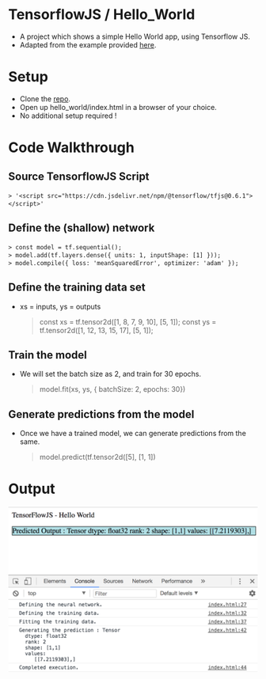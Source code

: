 # TensorflowJS / Hello_World
* A project which shows a simple Hello World app, using Tensorflow JS.
* Adapted from the example provided [here](https://js.tensorflow.org/#getting-started).

# Setup
* Clone the [repo](https://github.com/jailad/tensorflowjs).
* Open up hello_world/index.html in a browser of your choice.
* No additional setup required !

# Code Walkthrough

## Source TensorflowJS Script
    > '<script src="https://cdn.jsdelivr.net/npm/@tensorflow/tfjs@0.6.1"></script>'

## Define the (shallow) network
    > const model = tf.sequential();
    > model.add(tf.layers.dense({ units: 1, inputShape: [1] }));
    > model.compile({ loss: 'meanSquaredError', optimizer: 'adam' });

## Define the training data set
* xs = inputs, ys = outputs
    > const xs = tf.tensor2d([1, 8, 7, 9, 10], [5, 1]);
    > const ys = tf.tensor2d([1, 12, 13, 15, 17], [5, 1]);

## Train the model
* We will set the batch size as 2, and train for 30 epochs.
    > model.fit(xs, ys, { batchSize: 2, epochs: 30})

## Generate predictions from the model
* Once we have a trained model, we can generate predictions from the same.
    > model.predict(tf.tensor2d([5], [1, 1])


# Output
[output]: images/output.png "Output"
![alt text][output]
